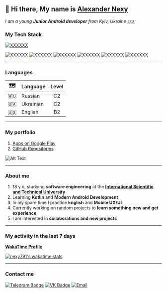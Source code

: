 ## :wave: Hi there, My name is [Alexander Nexy](https://github.com/nexy791)

*I am a young **Junior Android developer** from Kyiv, Ukraine :ukraine:*

### My Tech Stack
[![XXXXXX](https://img.shields.io/badge/-Android_Junior_Roadmap-3DDC84?style=for-the-badge&&logo=Android-Studio&logoColor=white)](https://github.com/mobile-roadmap/android-developer-roadmap)


[![XXXXXX](https://img.shields.io/badge/-Android-3DDC84?style=for-the-badge&&logo=Android&logoColor=white)](#)
[![XXXXXX](https://img.shields.io/badge/-Java-007396?style=for-the-badge&&logo=Java&logoColor=white)](#)
[![XXXXXX](https://img.shields.io/badge/-Kotlin-0095D5?style=for-the-badge&&logo=Kotlin&logoColor=white)](#)
[![XXXXXX](https://img.shields.io/badge/-Google_Play-414141?style=for-the-badge&&logo=Google-Play&logoColor=white)](#)
[![XXXXXX](https://img.shields.io/badge/-Git-F05032?style=for-the-badge&&logo=Git&logoColor=white)](#)
[![XXXXXX](https://img.shields.io/badge/-Material_Design-757575?style=for-the-badge&&logo=Material-Design&logoColor=white)](#)

---

### **Languages**

| :world_map:   | Language      | Level  | 
| :------------:| ------------- |:------:| 
| :ru:          | Russian       | C2     | 
| :ukraine:     | Ukrainian     | C2     | 
| :us:          | English       | B2     |

---

### **My portfolio**

1. [Apps on Google Play](https://play.google.com/store/apps/dev?id=8181581032390861790)
2. [GitHub Repositories](https://github.com/nexy791?tab=repositories)

![Alt Text](https://media.giphy.com/media/llarwdtFqG63IlqUR1/giphy.gif)

---

### **About me**

1. 18 y.o, studying **software engineering** at the **[International Scientific and Technical University](https://www.istu.edu.ua/)**
2.  Learning **Kotlin** and **Modern Android Development**
3.  In my spare time I practice **English** and **Mobile UX/UI**
4.  Currently working on random projects to **learn something new and get experience**
5.  I am interested in **collaborations and new projects** 
 
---
 
### **My activity in the last 7 days**

**[WakaTime Profile](https://wakatime.com/@nexy791)**

[![nexy791's wakatime stats](https://github-readme-stats.vercel.app/api/wakatime?username=nexy791&v=2)](https://github.com/anuraghazra/github-readme-stats)

---

### **Contact me**

[![Telegram Badge](https://img.shields.io/badge/-Telegram-0088cc?style=for-the-badge&&logo=Telegram&logoColor=white)](https://t.me/nexy791)
[![VK Badge](https://img.shields.io/badge/-VKONTAKTE-2787f5?style=for-the-badge&&logo=Vk&logoColor=white)](https://vk.me/nexy791)
[![Email](https://img.shields.io/badge/-Email-EA4335?style=for-the-badge&&logo=Gmail&logoColor=white)](mailto:nexy791@gmail.com)
